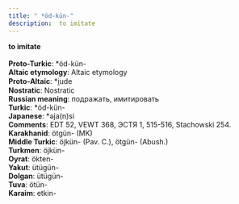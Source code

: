 ```yaml
---
title: " *öd-kün-"
description:  to imitate
---
```

<p data-pagefind-weight="0.5">
<strong> to imitate</strong><br><br>
<strong>Proto-Turkic</strong>:  *öd-kün-<br>
<strong>Altaic etymology</strong>:  Altaic etymology<br>
<strong> Proto-Altaic</strong>:  *i̯ude<br>
<strong>Nostratic</strong>:  Nostratic<br>
<strong>Russian meaning</strong>:  подражать, имитировать<br>
<strong>Turkic</strong>:  *öd-kün-<br>
<strong>Japanese</strong>:  *ǝja(n)si<br>
<strong>Comments</strong>:  EDT 52, VEWT 368, ЭСТЯ 1, 515-516, Stachowski 254.<br>
<strong>Karakhanid</strong>:  ötgün- (MK)<br>
<strong>Middle Turkic</strong>:  öjkün- (Pav. C.), ötgün- (Abush.)<br>
<strong>Turkmen</strong>:  öjkün-<br>
<strong>Oyrat</strong>:  ökten-<br>
<strong>Yakut</strong>:  ütügün-<br>
<strong>Dolgan</strong>:  ütügün-<br>
<strong>Tuva</strong>:  ötün-<br>
<strong>Karaim</strong>:  etkin-<br>

</p>
